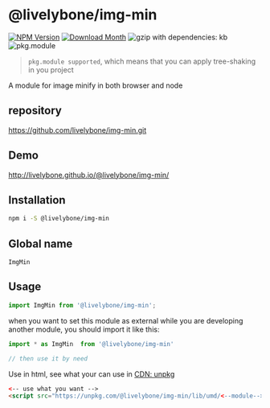 # @livelybone/img-min
[![NPM Version](http://img.shields.io/npm/v/@livelybone/img-min.svg?style=flat-square)](https://www.npmjs.com/package/@livelybone/img-min)
[![Download Month](http://img.shields.io/npm/dm/@livelybone/img-min.svg?style=flat-square)](https://www.npmjs.com/package/@livelybone/img-min)
![gzip with dependencies: kb](https://img.shields.io/badge/gzip--with--dependencies-kb-brightgreen.svg "gzip with dependencies: kb")
![pkg.module](https://img.shields.io/badge/pkg.module-supported-blue.svg "pkg.module")

> `pkg.module supported`, which means that you can apply tree-shaking in you project

A module for image minify in both browser and node

## repository
https://github.com/livelybone/img-min.git

## Demo
http://livelybone.github.io/@livelybone/img-min/

## Installation
```bash
npm i -S @livelybone/img-min
```

## Global name
`ImgMin`

## Usage
```js
import ImgMin from '@livelybone/img-min';
```

when you want to set this module as external while you are developing another module, you should import it like this:
```js
import * as ImgMin  from '@livelybone/img-min'

// then use it by need
```

Use in html, see what your can use in [CDN: unpkg](https://unpkg.com/@livelybone/img-min/lib/umd/)
```html
<-- use what you want -->
<script src="https://unpkg.com/@livelybone/img-min/lib/umd/<--module-->.js"></script>
```
